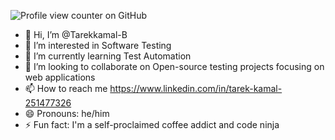 ![Profile view counter on GitHub](https://komarev.com/ghpvc/?username=Tarekkamal-B)
- 👋 Hi, I’m @Tarekkamal-B  
- 👀 I’m interested in Software Testing
- 🌱 I’m currently learning Test Automation
- 💞️ I’m looking to collaborate on Open-source testing projects focusing on web applications
- 📫 How to reach me https://www.linkedin.com/in/tarek-kamal-251477326
- 😄 Pronouns: he/him
- ⚡ Fun fact: I'm a self-proclaimed coffee addict and code ninja

<!---
Tarekkamal-B/Tarekkamal-B is a ✨ special ✨ repository because its `README.md` (this file) appears on your GitHub profile.
You can click the Preview link to take a look at your changes.
--->
